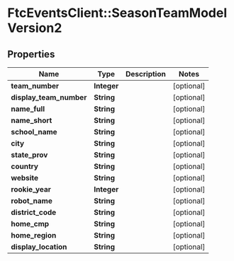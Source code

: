 # FtcEventsClient::SeasonTeamModelVersion2

## Properties
Name | Type | Description | Notes
------------ | ------------- | ------------- | -------------
**team_number** | **Integer** |  | [optional] 
**display_team_number** | **String** |  | [optional] 
**name_full** | **String** |  | [optional] 
**name_short** | **String** |  | [optional] 
**school_name** | **String** |  | [optional] 
**city** | **String** |  | [optional] 
**state_prov** | **String** |  | [optional] 
**country** | **String** |  | [optional] 
**website** | **String** |  | [optional] 
**rookie_year** | **Integer** |  | [optional] 
**robot_name** | **String** |  | [optional] 
**district_code** | **String** |  | [optional] 
**home_cmp** | **String** |  | [optional] 
**home_region** | **String** |  | [optional] 
**display_location** | **String** |  | [optional] 

